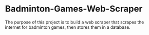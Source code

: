 # Badminton-Games-Web-Scraper

The purpose of this project is to build a web scraper that scrapes the internet for badminton games, then stores them in a database.
